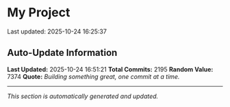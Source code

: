 # My Project


Last updated: 2025-10-24 16:25:37


























































































































































































































































































































































































































































































































































































































































































































































































































































































































































































































































































































































































































































































































































































































































































































































































































































































































































































































































































































































































































































































































































































































































































































































































































































































































































































































































































## Auto-Update Information

**Last Updated:** 2025-10-24 16:51:21
**Total Commits:** 2195
**Random Value:** 7374
**Quote:** _Building something great, one commit at a time._

---
_This section is automatically generated and updated._
